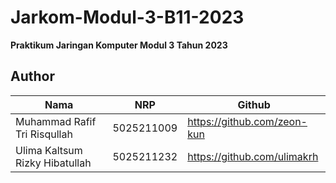# Jarkom-Modul-3-B11-2023

**Praktikum Jaringan Komputer Modul 3 Tahun 2023**

## Author

| Nama                           | NRP        | Github                      |
| ------------------------------ | ---------- | --------------------------- |
| Muhammad Rafif Tri Risqullah   | 5025211009 | https://github.com/zeon-kun |
| Ulima Kaltsum Rizky Hibatullah | 5025211232 | https://github.com/ulimakrh |
